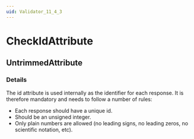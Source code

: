 ```yaml
---
uid: Validator_11_4_3
---
```


# CheckIdAttribute

## UntrimmedAttribute

<!-- Description, Properties, ... sections are auto-generated. -->
<!-- REPLACE ME AUTO-GENERATION -->

### Details

The id attribute is used internally as the identifier for each response.
It is therefore mandatory and needs to follow a number of rules:
- Each response should have a unique id.
- Should be an unsigned integer.
- Only plain numbers are allowed (no leading signs, no leading zeros, no scientific notation, etc).

<!-- Uncomment to add example code -->
<!--### Example code-->
